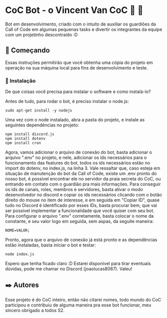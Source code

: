 # CoC Bot - o Vincent Van CoC 🌴 🥥

Bot em desenvolvimento, criado com o intuito de auxiliar os guardiões da Call of Code em algumas pequenas tasks e divertir os integrantes da equipe com um projetinho descontraído :D

## 🚀 Começando

Essas instruções permitirão que você obtenha uma cópia do projeto em operação na sua máquina local para fins de desenvolvimento e teste.

### 🔧 Instalação

De que coisas você precisa para instalar o software e como instalá-lo?

Antes de tudo, para rodar o bot, é preciso instalar o node.js:
```
sudo apt-get install -y nodejs
```
Uma vez com o node instalado, abra a pasta do projeto, e instale as seguintes dependências no projeto:
```
npm install discord.js
npm install dotenv
npm install cron
```
Agora, vamos adicionar o arquivo de conexão do bot, basta adicionar o arquivo ".env" no projeto, e nele, adicionar os ids necessários para o funcionamento
das features do bot, todos os ids necessários estão no import do dotenv, no index.js, na linha 3.
Vale ressaltar que, caso esteja em situação de manutenção do bot da Call of Code, existe um .env pronto do nosso bot, é possível encontrar ele no servidor da praia secreta do CoC, ou entrando em contato com o guardião pra mais informações.
Para conseguir os ids de canais, roles, membros e servidores, basta ativar o modo desenvolvedor no discord e copiar os ids necessários clicando com o botão direito do mouse no item de interesse, e em seguida em "Copiar ID", quase tudo no Discord é identificado por esses IDs, basta procurar bem, que vai ser possível implementar a funcionalidade que você quiser com seu bot.
Para configurar o arquivo ".env" corretamente, basta colocar o nome da constante, e seu valor logo em seguida, sem aspas, da seguite maneira:
```
NOME=VALOR;
```
Pronto, agora que o arquivo de conexão já está pronto e as dependências estão instaladas, basta iniciar o bot e testar:

```
node index.js
```

Espero que tenha ficado claro :D
Estarei disponível para tirar eventuais dúvidas, pode me chamar no Discord (joaolucas8087).
Valeu!


## ✒️ Autores

Esse projeto é do CoC inteiro, então não citarei nomes, todo mundo do CoC participou e contribuiu de alguma maneira pra esse bot funcionar, meu sincero obrigado a todos S2.

